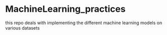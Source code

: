 # MachineLearning_practices

this repo deals with implementing the different machine learning models on various datasets
